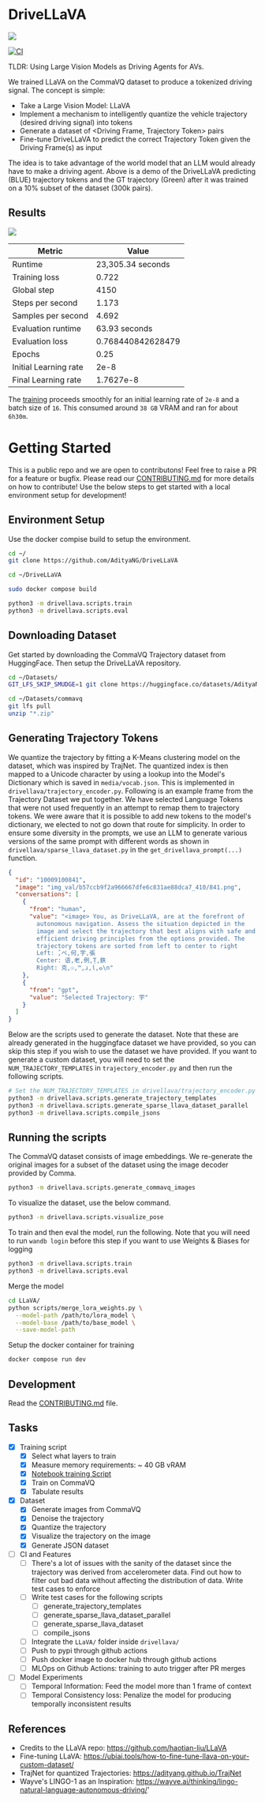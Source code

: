# DriveLLaVA

<img src="media/DriveGPTDemo.gif">

[![CI](https://github.com/AdityaNG/DriveLLaVA/actions/workflows/main.yml/badge.svg)](https://github.com/AdityaNG/DriveLLaVA/actions/workflows/main.yml)

TLDR: Using Large Vision Models as Driving Agents for AVs.

We trained LLaVA on the CommaVQ dataset to produce a tokenized driving signal.
The concept is simple:
- Take a Large Vision Model: LLaVA
- Implement a mechanism to intelligently quantize the vehicle trajectory (desired driving signal) into tokens
- Generate a dataset of <Driving Frame, Trajectory Token> pairs
- Fine-tune DriveLLaVA to predict the correct Trajectory Token given the Driving Frame(s) as input

The idea is to take advantage of the world model that an LLM would already have to make a driving agent.
Above is a demo of the DriveLLaVA predicting (BLUE) trajectory tokens and the GT trajectory (Green) after it was trained on a 10% subset of the dataset (300k pairs).

## Results

<img src="media/results.png">

| Metric | Value |
|----------------------|-------------------------|
| Runtime | 23,305.34 seconds |
| Training loss | 0.722 |
| Global step | 4150 |
| Steps per second | 1.173 |
| Samples per second | 4.692 |
| Evaluation runtime | 63.93 seconds |
| Evaluation loss | 0.768440842628479 |
| Epochs | 0.25 |
| Initial Learning rate | 2e-8 |
| Final Learning rate | 1.7627e-8 |


The [training](https://wandb.ai/adityang/huggingface/runs/apo0hyvv) proceeds smoothly for an initial learning rate of `2e-8` and a batch size of `16`. This consumed around `38 GB` VRAM and ran for about `6h30m`. 


# Getting Started

This is a public repo and we are open to contributons! Feel free to raise a PR for a feature or bugfix. Please read our [CONTRIBUTING.md](CONTRIBUTING.md) for more details on how to contribute! Use the below steps to get started with a local environment setup for development!

## Environment Setup

Use the docker compise build to setup the environment.

```bash
cd ~/
git clone https://github.com/AdityaNG/DriveLLaVA

cd ~/DriveLLaVA

sudo docker compose build

python3 -m drivellava.scripts.train
python3 -m drivellava.scripts.eval
```

## Downloading Dataset

Get started by downloading the CommaVQ Trajectory dataset from HuggingFace.
Then setup the DriveLLaVA repository.

```bash
cd ~/Datasets/
GIT_LFS_SKIP_SMUDGE=1 git clone https://huggingface.co/datasets/AdityaNG/commavq-trajectory ~/Datasets/commavq

cd ~/Datasets/commavq
git lfs pull
unzip "*.zip"
```

## Generating Trajectory Tokens

We quantize the trajectory by fitting a K-Means clustering model on the dataset, which was inspired by TrajNet. The quantized index is then mapped to a Unicode character by using a lookup into the Model's Dictionary which is saved in `media/vocab.json`. This is implemented in `drivellava/trajectory_encoder.py`. Following is an example frame from the Trajectory Dataset we put together. We have selected Language Tokens that were not used frequently in an attempt to remap them to trajectory tokens. We were aware that it is possible to add new tokens to the model's dictionary, we elected to not go down that route for simplicity. In order to ensure some diversity in the prompts, we use an LLM to generate various versions of the same prompt with different words as shown in `drivellava/sparse_llava_dataset.py` in the `get_drivellava_prompt(...)` function.

```json
{
  "id": "10009100841",
  "image": "img_val/b57ccb9f2a966667dfe6c831ae88dca7_410/841.png",
  "conversations": [
    {
      "from": "human",
      "value": "<image> You, as DriveLLaVA, are at the forefront of 
        autonomous navigation. Assess the situation depicted in the 
        image and select the trajectory that best aligns with safe and 
        efficient driving principles from the options provided. The 
        trajectory tokens are sorted from left to center to right
        Left: ̂,ペ,何,宇,張
        Center: 语,老,例,Ṭ,鉄
        Right: 克,☉,™,ɹ,ἱ,ⴰ\n"
    },
    {
      "from": "gpt",
      "value": "Selected Trajectory: 宇"
    }
  ]
}
```

Below are the scripts used to generate the dataset. Note that these are already generated in the huggingface dataset we have provided, so you can skip this step if you wish to use the dataset we have provided. If you want to generate a custom dataset, you will need to set the `NUM_TRAJECTORY_TEMPLATES` in `trajectory_encoder.py` and then run the following scripts.

```bash
# Set the NUM_TRAJECTORY_TEMPLATES in drivellava/trajectory_encoder.py
python3 -m drivellava.scripts.generate_trajectory_templates
python3 -m drivellava.scripts.generate_sparse_llava_dataset_parallel
python3 -m drivellava.scripts.compile_jsons
```

## Running the scripts

The CommaVQ dataset consists of image embeddings. We re-generate the original images for a subset of the dataset using the image decoder provided by Comma.
```bash
python3 -m drivellava.scripts.generate_commavq_images
```

To visualize the dataset, use the below command.
```bash
python3 -m drivellava.scripts.visualize_pose
```

To train and then eval the model, run the following. Note that you will need to run `wandb login` before this step if you want to use Weights & Biases for logging
```bash
python3 -m drivellava.scripts.train
python3 -m drivellava.scripts.eval
```

Merge the model
```bash
cd LLaVA/
python scripts/merge_lora_weights.py \
  --model-path /path/to/lora_model \
  --model-base /path/to/base_model \
  --save-model-path
```

Setup the docker container for training
```bash
docker compose run dev
```

## Development

Read the [CONTRIBUTING.md](CONTRIBUTING.md) file.

## Tasks

- [x] Training script
  - [x] Select what layers to train
  - [x] Measure memory requirements: ~ 40 GB vRAM
  - [x] [Notebook training Script](DriveLLaVA.ipynb)
  - [x] Train on CommaVQ
  - [x] Tabulate results
- [x] Dataset
  - [x] Generate images from CommaVQ
  - [x] Denoise the trajectory
  - [x] Quantize the trajectory
  - [x] Visualize the trajectory on the image
  - [x] Generate JSON dataset
- [ ] CI and Features
  - [ ] There's a lot of issues with the sanity of the dataset since the trajectory was derived from accelerometer data. Find out how to filter out bad data without affecting the distribution of data. Write test cases to enforce
  - [ ] Write test cases for the following scripts
    - [ ] generate_trajectory_templates
    - [ ] generate_sparse_llava_dataset_parallel
    - [ ] generate_sparse_llava_dataset
    - [ ] compile_jsons
  - [ ] Integrate the `LLaVA/` folder inside `drivellava/`
  - [ ] Push to pypi through github actions
  - [ ] Push docker image to docker hub through github actions
  - [ ] MLOps on Github Actions: training to auto trigger after PR merges
- [ ] Model Experiments
  - [ ] Temporal Information: Feed the model more than 1 frame of context
  - [ ] Temporal Consistency loss: Penalize the model for producing temporally inconsistent results

## References

- Credits to the LLaVA repo: https://github.com/haotian-liu/LLaVA
- Fine-tuning LLaVA: https://ubiai.tools/how-to-fine-tune-llava-on-your-custom-dataset/
- TrajNet for quantized Trajectories: https://adityang.github.io/TrajNet
- Wayve's LINGO-1 as an Inspiration: https://wayve.ai/thinking/lingo-natural-language-autonomous-driving/'
